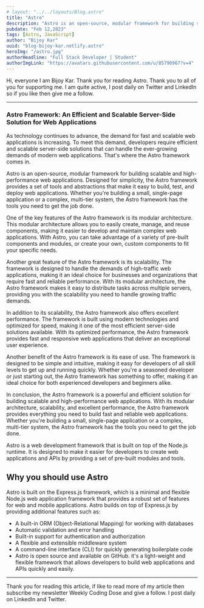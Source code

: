 ```yaml
---
# layout: "../../layouts/Blog.astro"
title: "Astro"
description: "Astro is an open-source, modular framework for building scalable and high-performance web applications. "
pubdate: "Feb 12,2023"
tags: [Astro, JavaScript]
author: "Bijoy Kar"
uuid: "blog-bijoy-kar.netlify.astro"
heroImg: "/astro.jpg"
authorHeadline: "Full Stack Developer | Student"
authorImgLink: "https://avatars.githubusercontent.com/u/85790967?v=4"
---
```


Hi, everyone I am Bijoy Kar. Thank you for reading Astro. Thank you to all of you for supporting me. I am quite active, I post daily on Twitter and LinkedIn so if you like then give me a follow.

---

### Astro Framework: An Efficient and Scalable Server-Side Solution for Web Applications

As technology continues to advance, the demand for fast and scalable web applications is increasing. To meet this demand, developers require efficient and scalable server-side solutions that can handle the ever-growing demands of modern web applications. That's where the Astro framework comes in.

Astro is an open-source, modular framework for building scalable and high-performance web applications. Designed for simplicity, the Astro framework provides a set of tools and abstractions that make it easy to build, test, and deploy web applications. Whether you're building a small, single-page application or a complex, multi-tier system, the Astro framework has the tools you need to get the job done.

One of the key features of the Astro framework is its modular architecture. This modular architecture allows you to easily create, manage, and reuse components, making it easier to develop and maintain complex web applications. With Astro, you can take advantage of a variety of pre-built components and modules, or create your own, custom components to fit your specific needs.

Another great feature of the Astro framework is its scalability. The framework is designed to handle the demands of high-traffic web applications, making it an ideal choice for businesses and organizations that require fast and reliable performance. With its modular architecture, the Astro framework makes it easy to distribute tasks across multiple servers, providing you with the scalability you need to handle growing traffic demands.

In addition to its scalability, the Astro framework also offers excellent performance. The framework is built using modern technologies and optimized for speed, making it one of the most efficient server-side solutions available. With its optimized performance, the Astro framework provides fast and responsive web applications that deliver an exceptional user experience.

Another benefit of the Astro framework is its ease of use. The framework is designed to be simple and intuitive, making it easy for developers of all skill levels to get up and running quickly. Whether you're a seasoned developer or just starting out, the Astro framework has something to offer, making it an ideal choice for both experienced developers and beginners alike.

In conclusion, the Astro framework is a powerful and efficient solution for building scalable and high-performance web applications. With its modular architecture, scalability, and excellent performance, the Astro framework provides everything you need to build fast and reliable web applications. Whether you're building a small, single-page application or a complex, multi-tier system, the Astro framework has the tools you need to get the job done.

Astro is a web development framework that is built on top of the Node.js runtime. It is designed to make it easier for developers to create web applications and APIs by providing a set of pre-built modules and tools.

## Why you should use Astro

Astro is built on the Express.js framework, which is a minimal and flexible Node.js web application framework that provides a robust set of features for web and mobile applications. Astro builds on top of Express.js by providing additional features such as:

- A built-in ORM (Object-Relational Mapping) for working with databases
- Automatic validation and error handling
- Built-in support for authentication and authorization
- A flexible and extensible middleware system
- A command-line interface (CLI) for quickly generating boilerplate code
- Astro is open source and available on GitHub. it's a light-weight and flexible framework that allows developers to build web applications and APIs quickly and easily.

---

Thank you for reading this article, if like to read more of my article then subscribe my newsletter Weekly Coding Dose and give a follow. I post daily on LinkedIn and Twitter.
